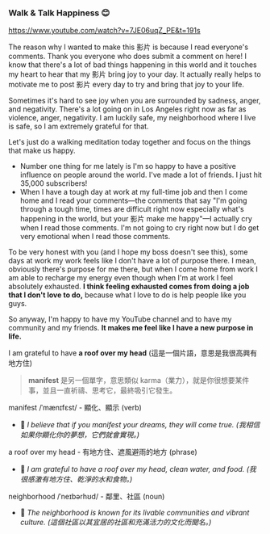 ### Walk & Talk Happiness 😊
https://www.youtube.com/watch?v=7JE06uqZ_PE&t=191s



The reason why I wanted to make this 影片 is because I read everyone's comments. Thank you everyone who does submit a comment on here! I know that there's a lot of bad things happening in this world and it touches my heart to hear that my 影片 bring joy to your day. It actually really helps to motivate me to post 影片 every day to try and bring that joy to your life.

Sometimes it's hard to see joy when you are surrounded by sadness, anger, and negativity. There's a lot going on in Los Angeles right now as far as violence, anger, negativity. I am luckily safe, my neighborhood where I live is safe, so I am extremely grateful for that.


Let's just do a walking meditation today together and focus on the things that make us happy.

- Number one thing for me lately is I'm so happy to have a positive influence on people around the world. I've made a lot of friends. I just hit 35,000 subscribers!
- When I have a tough day at work at my full-time job and then I come home and I read your comments—the comments that say "I'm going through a tough time, times are difficult right now especially what's happening in the world, but your 影片 make me happy"—I actually cry when I read those comments. I'm not going to cry right now but I do get very emotional when I read those comments.

To be very honest with you (and I hope my boss doesn't see this), some days at work my work feels like I don't have a lot of purpose there. I mean, obviously there's purpose for me there, but when I come home from work I am able to recharge my energy even though when I'm at work I feel absolutely exhausted. **I think feeling exhausted comes from doing a job that I don't love to do,** because what I love to do is help people like you guys.

So anyway, I'm happy to have my YouTube channel and to have my community and my friends. **It makes me feel like I have a new purpose in life.**

I am grateful to have **a roof over my head** (這是一個片語，意思是我很高興有地方住)


> **manifest** 是另一個單字，意思類似 karma（業力），就是你很想要某件事，並且一直祈禱、思考它，最終吸引它發生。


manifest /ˈmænɪfɛst/ - 顯化、顯示 (verb)
- 📝 *I believe that if you manifest your dreams, they will come true. (我相信如果你顯化你的夢想，它們就會實現。)*

a roof over my head - 有地方住、遮風避雨的地方 (phrase)
- 📝 *I am grateful to have a roof over my head, clean water, and food. (我很感激有地方住、乾淨的水和食物。)*

neighborhood /ˈneɪbərhʊd/ - 鄰里、社區 (noun)
- 📝 *The neighborhood is known for its livable communities and vibrant culture. (這個社區以其宜居的社區和充滿活力的文化而聞名。)*



